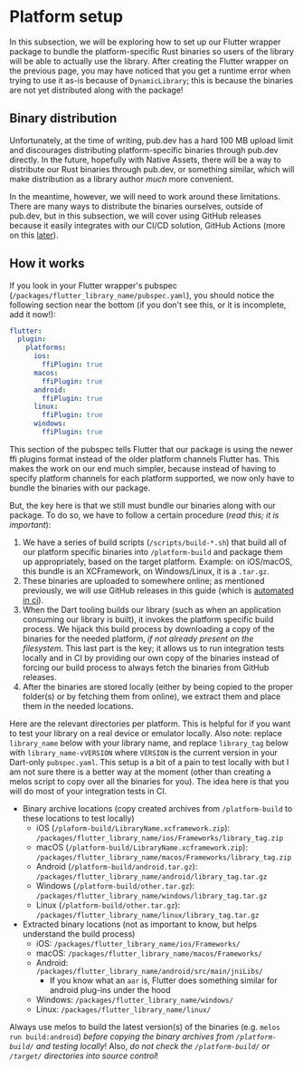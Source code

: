 # Platform setup
In this subsection, we will be exploring how to set up our Flutter wrapper package
to bundle the platform-specific Rust binaries so users of the library will be able
to actually use the library.
After creating the Flutter wrapper on the previous page, you may have noticed that
you get a runtime error when trying to use it as-is because of `DynamicLibrary`;
this is because the binaries are not yet distributed along with the package!

## Binary distribution
Unfortunately, at the time of writing, pub.dev has a hard 100 MB upload limit and
discourages distributing platform-specific binaries through pub.dev directly.
In the future, hopefully with Native Assets, there will be a way to distribute
our Rust binaries through pub.dev, or something similar, which will make
distribution as a library author *much* more convenient.

In the meantime, however, we will need to work around these limitations. There are
many ways to distribute the binaries ourselves, outside of pub.dev, but in this
subsection, we will cover using GitHub releases because it easily integrates with
our CI/CD solution, GitHub Actions (more on this [later](ci)).

## How it works
If you look in your Flutter wrapper's pubspec (`/packages/flutter_library_name/pubspec.yaml`),
you should notice the following section near the bottom
(if you don't see this, or it is incomplete, add it now!):
```yaml
flutter:
  plugin:
    platforms:
      ios:
        ffiPlugin: true
      macos:
        ffiPlugin: true
      android:
        ffiPlugin: true
      linux:
        ffiPlugin: true
      windows:
        ffiPlugin: true
```
This section of the pubspec tells Flutter that our package is using the newer
ffi plugins format instead of the older platform channels Flutter has.
This makes the work on our end much simpler, because instead of having to
specify platform channels for each platform supported, we now only have to
bundle the binaries with our package.

But, the key here is that we still must bundle our binaries along with our package.
To do so, we have to follow a certain procedure (*read this; it is important*):
1. We have a series of build scripts (`/scripts/build-*.sh`) that build all of our
platform specific binaries into `/platform-build` and package them up appropriately,
based on the target platform.
Example: on iOS/macOS, this bundle is an XCFramework, on Windows/Linux, it is a `.tar.gz`.
2. These binaries are uploaded to somewhere online; as mentioned previously, we will use
GitHub releases in this guide (which is [automated in ci](ci)).
3. When the Dart tooling builds our library (such as when an application consuming
our library is built), it invokes the platform specific build process.
We hijack this build process by downloading a copy of the binaries for the needed platform,
*if not already present on the filesystem*. This last part is the key; it allows us to run
integration tests locally and in CI by providing our own copy of the binaries instead of
forcing our build process to always fetch the binaries from GitHub releases.
4. After the binaries are stored locally (either by being copied to the proper folder(s)
or by fetching them from online), we extract them and place them in the needed locations.

Here are the relevant directories per platform.
This is helpful for if you want to test your library on a real device or emulator locally.
Also note: replace `library_name` below with your library name, and replace `library_tag` below with
`library_name-vVERSION` where `VERSION` is the current version in your Dart-only `pubspec.yaml`.
This setup is a bit of a pain to test locally with but I am not sure there is a better way at the moment
(other than creating a melos script to copy over all the binaries for you).
The idea here is that you will do most of your integration tests in CI.
- Binary archive locations (copy created archives from `/platform-build` to these locations to test locally)
  - iOS (`/plaform-build/LibraryName.xcframework.zip`): `/packages/flutter_library_name/ios/Frameworks/library_tag.zip` 
  - macOS (`/platform-build/LibraryName.xcframework.zip`): `/packages/flutter_library_name/macos/Frameworks/library_tag.zip` 
  - Android (`/platform-build/android.tar.gz`): `/packages/flutter_library_name/android/library_tag.tar.gz` 
  - Windows (`/platform-build/other.tar.gz`): `/packages/flutter_library_name/windows/library_tag.tar.gz` 
  - Linux (`/platform-build/other.tar.gz`): `/packages/flutter_library_name/linux/library_tag.tar.gz` 
- Extracted binary locations (not as important to know, but helps understand the build process)
  - iOS: `/packages/flutter_library_name/ios/Frameworks/` 
  - macOS: `/packages/flutter_library_name/macos/Frameworks/` 
  - Android: `/packages/flutter_library_name/android/src/main/jniLibs/`
    - If you know what an `aar` is, Flutter does something similar for android plug-ins under the hood
  - Windows: `/packages/flutter_library_name/windows/` 
  - Linux: `/packages/flutter_library_name/linux/` 

Always use melos to build the latest version(s) of the binaries (e.g. `melos run build:android`)
*before copying the binary archives from `/platform-build/` and testing locally*!
Also, *do not check the `/platform-build/` or `/target/` directories into source control*!
